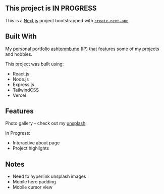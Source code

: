 
## This project is IN PROGRESS

This is a [Next.js](https://nextjs.org) project bootstrapped with [`create-next-app`](https://nextjs.org/docs/app/api-reference/cli/create-next-app).

## Built With

My personal portfolio [ashtonmb.me](https://ashtonmb.me) (IP) that features some of my projects and hobbies.

This project was built using:
- React.js
- Node.js
- Express.js
- TailwindCSS
- Vercel

## Features

Photo gallery - check out my [unsplash](https://unsplash.com/@ashtonmb).

In Progress:
- Interactive about page
- Project highlights

## Notes

- Need to hyperlink unsplash images
- Mobile hero padding
- Mobile cursor view


